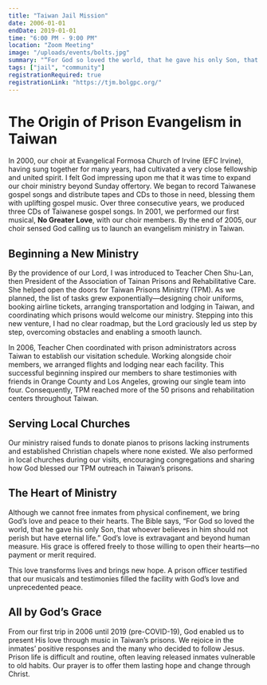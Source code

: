 ```yaml
---
title: "Taiwan Jail Mission"
date: 2006-01-01
endDate: 2019-01-01
time: "6:00 PM - 9:00 PM"
location: "Zoom Meeting"
image: "/uploads/events/bolts.jpg"
summary: "“For God so loved the world, that he gave his only Son, that whoever believes in him should not perish but have eternal life. ”"
tags: ["jail", "community"]
registrationRequired: true
registrationLink: "https://tjm.bolgpc.org/"
---
```


# The Origin of Prison Evangelism in Taiwan

In 2000, our choir at Evangelical Formosa Church of Irvine (EFC Irvine), having sung together for many years, had cultivated a very close fellowship and united spirit. I felt God impressing upon me that it was time to expand our choir ministry beyond Sunday offertory. We began to record Taiwanese gospel songs and distribute tapes and CDs to those in need, blessing them with uplifting gospel music. Over three consecutive years, we produced three CDs of Taiwanese gospel songs. In 2001, we performed our first musical, **No Greater Love**, with our choir members. By the end of 2005, our choir sensed God calling us to launch an evangelism ministry in Taiwan.

## Beginning a New Ministry

By the providence of our Lord, I was introduced to Teacher Chen Shu-Lan, then President of the Association of Tainan Prisons and Rehabilitative Care. She helped open the doors for Taiwan Prisons Ministry (TPM). As we planned, the list of tasks grew exponentially—designing choir uniforms, booking airline tickets, arranging transportation and lodging in Taiwan, and coordinating which prisons would welcome our ministry. Stepping into this new venture, I had no clear roadmap, but the Lord graciously led us step by step, overcoming obstacles and enabling a smooth launch.

In 2006, Teacher Chen coordinated with prison administrators across Taiwan to establish our visitation schedule. Working alongside choir members, we arranged flights and lodging near each facility. This successful beginning inspired our members to share testimonies with friends in Orange County and Los Angeles, growing our single team into four. Consequently, TPM reached more of the 50 prisons and rehabilitation centers throughout Taiwan.

## Serving Local Churches

Our ministry raised funds to donate pianos to prisons lacking instruments and established Christian chapels where none existed. We also performed in local churches during our visits, encouraging congregations and sharing how God blessed our TPM outreach in Taiwan’s prisons.

## The Heart of Ministry

Although we cannot free inmates from physical confinement, we bring God’s love and peace to their hearts. The Bible says, “For God so loved the world, that he gave his only Son, that whoever believes in him should not perish but have eternal life.” God’s love is extravagant and beyond human measure. His grace is offered freely to those willing to open their hearts—no payment or merit required.

This love transforms lives and brings new hope. A prison officer testified that our musicals and testimonies filled the facility with God’s love and unprecedented peace.

## All by God’s Grace

From our first trip in 2006 until 2019 (pre-COVID-19), God enabled us to present His love through music in Taiwan’s prisons. We rejoice in the inmates’ positive responses and the many who decided to follow Jesus. Prison life is difficult and routine, often leaving released inmates vulnerable to old habits. Our prayer is to offer them lasting hope and change through Christ.
